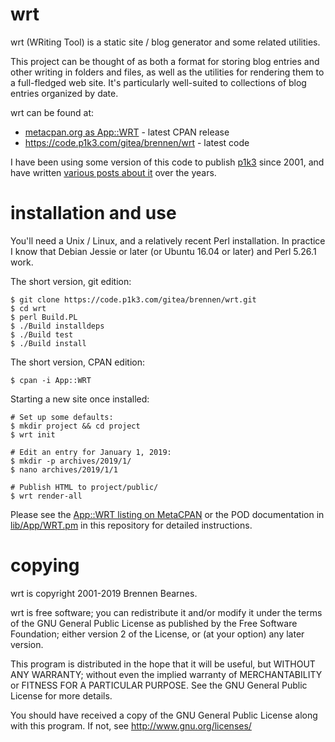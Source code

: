 wrt
===

wrt (WRiting Tool) is a static site / blog generator and some related
utilities.

This project can be thought of as both a format for storing blog entries and
other writing in folders and files, as well as the utilities for rendering them
to a full-fledged web site.  It's particularly well-suited to collections of
blog entries organized by date.

wrt can be found at:

  - [metacpan.org as App::WRT](https://metacpan.org/pod/App::WRT) - latest CPAN release
  - https://code.p1k3.com/gitea/brennen/wrt - latest code

I have been using some version of this code to publish
[p1k3](https://p1k3.com/) since 2001, and have written [various posts about
it](https://p1k3.com/topics/wrt/) over the years.

installation and use
====================

You'll need a Unix / Linux, and a relatively recent Perl installation.  In
practice I know that Debian Jessie or later (or Ubuntu 16.04 or later) and Perl
5.26.1 work.

The short version, git edition: 

    $ git clone https://code.p1k3.com/gitea/brennen/wrt.git
    $ cd wrt
    $ perl Build.PL
    $ ./Build installdeps
    $ ./Build test
    $ ./Build install

The short version, CPAN edition:

    $ cpan -i App::WRT

Starting a new site once installed:

    # Set up some defaults:
    $ mkdir project && cd project
    $ wrt init

    # Edit an entry for January 1, 2019:
    $ mkdir -p archives/2019/1/
    $ nano archives/2019/1/1

    # Publish HTML to project/public/
    $ wrt render-all

Please see the [App::WRT listing on MetaCPAN][mc] or the POD documentation in
[lib/App/WRT.pm](lib/App/WRT.pm) in this repository for detailed instructions.

[mc]: https://metacpan.org/pod/App::WRT

copying
=======

wrt is copyright 2001-2019 Brennen Bearnes.

wrt is free software; you can redistribute it and/or modify it under the terms
of the GNU General Public License as published by the Free Software Foundation;
either version 2 of the License, or (at your option) any later version.

This program is distributed in the hope that it will be useful, but WITHOUT ANY
WARRANTY; without even the implied warranty of MERCHANTABILITY or FITNESS FOR A
PARTICULAR PURPOSE.  See the GNU General Public License for more details.

You should have received a copy of the GNU General Public License
along with this program.  If not, see http://www.gnu.org/licenses/

